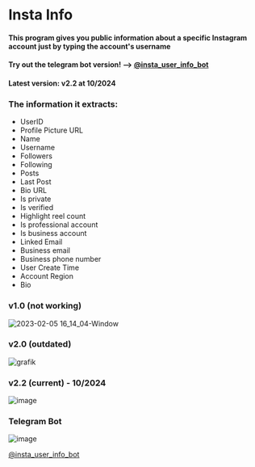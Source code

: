 # Insta Info
#### This program gives you public information about a specific Instagram account just by typing the account's username
#### Try out the telegram bot version! --> [@insta_user_info_bot](https://t.me/insta_user_info_bot)
#### Latest version: v2.2 at 10/2024
### The information it extracts:
- UserID
- Profile Picture URL
- Name
- Username
- Followers
- Following
- Posts
- Last Post
- Bio URL
- Is private
- Is verified
- Highlight reel count
- Is professional account
- Is business account 
- Linked Email
- Business email
- Business phone number
- User Create Time
- Account Region
- Bio

<h3> v1.0 (not working) </h3>

![2023-02-05 16_14_04-Window](https://user-images.githubusercontent.com/58238467/216827844-aa094fa3-624a-4691-a0a4-21fad4be9a37.png)

<h3> v2.0 (outdated) </h3>

![grafik](https://github.com/3a7/insta_info/assets/58238467/658eaed6-9f6b-4d8a-b0bd-e0195b0fa603)

<h3> v2.2 (current) - 10/2024 </h3>

![image](https://github.com/user-attachments/assets/7117e925-35cb-407c-9d32-bf343b8230d9)

<h3> Telegram Bot </h3>

![image](https://github.com/user-attachments/assets/e3d391e0-fec2-4cae-99bc-dcd12ae610ca)

[@insta_user_info_bot](https://t.me/insta_user_info_bot)
